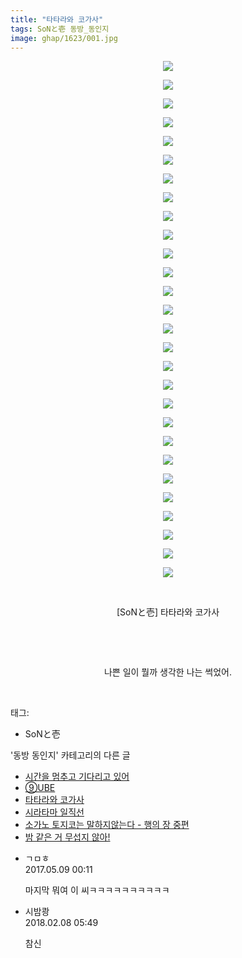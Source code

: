```yaml
---
title: "타타라와 코가사"
tags: SoNと壱 동방_동인지
image: ghap/1623/001.jpg
---
```

<div class="article">
<p style="text-align: center; clear: none; float: none;"><img src="{{ site.nasurl }}/ghap/1623/001.jpg"/></p>
<p style="text-align: center; clear: none; float: none;"><img src="{{ site.nasurl }}/ghap/1623/002.jpg"/></p>
<p style="text-align: center; clear: none; float: none;"><img src="{{ site.nasurl }}/ghap/1623/003.jpg"/></p>
<p style="text-align: center; clear: none; float: none;"><img src="{{ site.nasurl }}/ghap/1623/004.jpg"/></p>
<p style="text-align: center; clear: none; float: none;"><img src="{{ site.nasurl }}/ghap/1623/005.jpg"/></p>
<p style="text-align: center; clear: none; float: none;"><img src="{{ site.nasurl }}/ghap/1623/006.jpg"/></p>
<p style="text-align: center; clear: none; float: none;"><img src="{{ site.nasurl }}/ghap/1623/007.jpg"/></p>
<p style="text-align: center; clear: none; float: none;"><img src="{{ site.nasurl }}/ghap/1623/008.jpg"/></p>
<p style="text-align: center; clear: none; float: none;"><img src="{{ site.nasurl }}/ghap/1623/009.jpg"/></p>
<p style="text-align: center; clear: none; float: none;"><img src="{{ site.nasurl }}/ghap/1623/010.jpg"/></p>
<p style="text-align: center; clear: none; float: none;"><img src="{{ site.nasurl }}/ghap/1623/011.jpg"/></p>
<p style="text-align: center; clear: none; float: none;"><img src="{{ site.nasurl }}/ghap/1623/012.jpg"/></p>
<p style="text-align: center; clear: none; float: none;"><img src="{{ site.nasurl }}/ghap/1623/013.jpg"/></p>
<p style="text-align: center; clear: none; float: none;"><img src="{{ site.nasurl }}/ghap/1623/014.jpg"/></p>
<p style="text-align: center; clear: none; float: none;"><img src="{{ site.nasurl }}/ghap/1623/015.jpg"/></p>
<p style="text-align: center; clear: none; float: none;"><img src="{{ site.nasurl }}/ghap/1623/016.jpg"/></p>
<p style="text-align: center; clear: none; float: none;"><img src="{{ site.nasurl }}/ghap/1623/017.jpg"/></p>
<p style="text-align: center; clear: none; float: none;"><img src="{{ site.nasurl }}/ghap/1623/018.jpg"/></p>
<p style="text-align: center; clear: none; float: none;"><img src="{{ site.nasurl }}/ghap/1623/019.jpg"/></p>
<p style="text-align: center; clear: none; float: none;"><img src="{{ site.nasurl }}/ghap/1623/020.jpg"/></p>
<p style="text-align: center; clear: none; float: none;"><img src="{{ site.nasurl }}/ghap/1623/021.jpg"/></p>
<p style="text-align: center; clear: none; float: none;"><img src="{{ site.nasurl }}/ghap/1623/022.jpg"/></p>
<p style="text-align: center; clear: none; float: none;"><img src="{{ site.nasurl }}/ghap/1623/023.jpg"/></p>
<p style="text-align: center; clear: none; float: none;"><img src="{{ site.nasurl }}/ghap/1623/024.jpg"/></p>
<p style="text-align: center; clear: none; float: none;"><img src="{{ site.nasurl }}/ghap/1623/025.jpg"/></p>
<p style="text-align: center; clear: none; float: none;"><img src="{{ site.nasurl }}/ghap/1623/026.jpg"/></p>
<p style="text-align: center; clear: none; float: none;"><img src="{{ site.nasurl }}/ghap/1623/027.jpg"/></p>
<p style="text-align: center; clear: none; float: none;"><img src="{{ site.nasurl }}/ghap/1623/028.jpg"/></p>
<p style="text-align: center; clear: none; float: none;"><br/></p>
<p style="text-align: center; clear: none; float: none;">[SoNと壱] 타타라와 코가사</p>
<p style="text-align: center; clear: none; float: none;"><br/></p>
<p style="text-align: center; clear: none; float: none;"><br/></p>
<p style="text-align: center; clear: none; float: none;">나쁜 일이 뭘까 생각한 나는 썩었어.</p>
<p><br/></p>
</div><div class="tagTrail">
<p>태그: </p>
<ul>
<li>SoNと壱</li>
</ul>
</div><div class="another">
<p>'동방 동인지' 카테고리의 다른 글</p>
<ul>
<li><a href="/2016-08-16-ghap_1625">시간을 멈추고 기다리고 있어</a></li>
<li><a href="/2016-08-16-ghap_1624">⑨UBE</a></li>
<li><a href="/2016-08-16-ghap_1623">타타라와 코가사</a></li>
<li><a href="/2016-08-16-ghap_1622">시라타마 일직선</a></li>
<li><a href="/2016-08-16-ghap_1621">소가노 토지코는 말하지않는다 - 행의 장 중편</a></li>
<li><a href="/2016-08-16-ghap_1620">밤 같은 거 무섭지 않아!</a></li>
</ul>
</div><div class="cb_module cb_fluid">
<div class="cb_wrt cb_profile">
<div class="comment">
<ul>
<li class="cb_thumb_off" id="comment14983954">
<div class="cb_comment_area">
<div class="cb_info_area">
<div class="cb_section">
<span class="cb_nick_name">ㄱㅁㅎ</span>
</div>
<div class="cb_section">
<span class="cb_date">2017.05.09 00:11 </span>
</div>
</div>
<div class="cb_dsc_comment">
<p class="cb_dsc">
											마지막 뭐여 이 씨ㅋㅋㅋㅋㅋㅋㅋㅋㅋㅋ
										</p>
</div>
</div></li>
<li class="cb_thumb_off" id="comment15194930">
<div class="cb_comment_area">
<div class="cb_info_area">
<div class="cb_section">
<span class="cb_nick_name">시밤쾅</span>
</div>
<div class="cb_section">
<span class="cb_date">2018.02.08 05:49 </span>
</div>
</div>
<div class="cb_dsc_comment">
<p class="cb_dsc">
											참신
										</p>
</div>
</div></li>
</ul>
</div>
</div><!-- commentList close -->
</div>
<br/>
<p id="refer"></p>
<br/>
